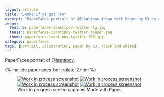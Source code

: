 ```yaml
---
layout: article
title: "Smoke if ya got ’em"
excerpt: "PaperFaces portrait of @Isantipov drawn with Paper by 53 on an iPad."
image: 
  feature: paperfaces-isantipov-twitter-lg.jpg
  teaser: paperfaces-isantipov-twitter-teaser.jpg
  thumb: paperfaces-isantipov-twitter-150.jpg
category: paperfaces
tags: [portrait, illustration, paper by 53, black and white]
---
```


PaperFaces portrait of [@Isantipov](http://twitter.com/Isantipov).

{% include paperfaces-boilerplate-2.html %}

<figure class="third">
  <a href="{{ site.url }}/images/paperfaces-isantipov-process-1-lg.jpg"><img src="{{ site.url }}/images/paperfaces-isantipov-process-1-600.jpg" alt="Work in process screenshot"></a>
  <a href="{{ site.url }}/images/paperfaces-isantipov-process-2-lg.jpg"><img src="{{ site.url }}/images/paperfaces-isantipov-process-2-600.jpg" alt="Work in process screenshot"></a>
  <a href="{{ site.url }}/images/paperfaces-isantipov-process-3-lg.jpg"><img src="{{ site.url }}/images/paperfaces-isantipov-process-3-600.jpg" alt="Work in process screenshot"></a>
  <a href="{{ site.url }}/images/paperfaces-isantipov-process-4-lg.jpg"><img src="{{ site.url }}/images/paperfaces-isantipov-process-4-600.jpg" alt="Work in process screenshot"></a>
  <figcaption>Work in progress screen captures Made with Paper.</figcaption>
</figure>